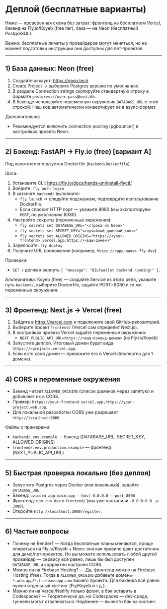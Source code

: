 # Деплой (бесплатные варианты)

Ниже — проверенная схема без затрат: фронтенд на бесплатном Vercel, бэкенд на Fly.io/Koyeb (free tier), база — на Neon (бесплатный PostgreSQL).

Важно: бесплатные лимиты у провайдеров могут меняться, но на момент подготовки инструкции они доступны для пет‑проектов.

---

## 1) База данных: Neon (free)

1. Создайте аккаунт: https://neon.tech
2. Create Project → выберите Postgres версию по умолчанию.
3. В разделе Connection strings скопируйте стандартную строку в формате `postgres://user:pass@host/db`.
4. В бэкенде используйте переменную окружения `DATABASE_URL` с этой строкой. Наш код автоматически конвертирует её в async‑формат.

Дополнительно:
- Рекомендуется включить connection pooling (pgbouncer) в настройках проекта Neon.

---

## 2) Бэкенд: FastAPI → Fly.io (free) [вариант А]

Под капотом используется Dockerfile (`backend/Dockerfile`).

Шаги:
1. Установите CLI: https://fly.io/docs/hands-on/install-flyctl/
2. Войдите: `fly auth login`
3. В каталоге `backend/` выполните:
   - `fly launch` → следуйте подсказкам, подтвердите использование Dockerfile.
   - Если спросит HTTP порт — укажите 8080 (мы экспортируем `PORT`, по умолчанию 8080).
4. Настройте секреты (переменные окружения):
   - `fly secrets set DATABASE_URL="<строка из Neon>"`
   - `fly secrets set SECRET_KEY="<случайный_длинный_ключ>"`
   - `fly secrets set ALLOWED_ORIGINS="https://<your-frontend>.vercel.app,https://<ваш-домен>"`
5. Задеплойте: `fly deploy`
6. Получите URL приложения (например, `https://<app-name>.fly.dev`).

Проверка:
- `GET /` должен вернуть `{ "message": "DILFwallet backend running!" }`.

Альтернатива: Koyeb (free) — создайте Service из этого репо, укажите путь `backend/`, выберите Dockerfile, задайте PORT=8080 и те же переменные окружения.

---

## 3) Фронтенд: Next.js → Vercel (free)

1. Зайдите в https://vercel.com и подключите свой GitHub‑репозиторий.
2. Выберите проект `frontend/` (Vercel сам определит Next.js).
3. В настройках проекта Vercel задайте переменные окружения:
   - `NEXT_PUBLIC_API_URL=https://<ваш-бэкенд-домен>` (из Fly.io/Koyeb)
4. Запустите деплой. Итоговый домен будет вида `https://<project>.vercel.app`.
5. Если есть свой домен — привяжите его в Vercel (бесплатно для 1 домена).

---

## 4) CORS и переменные окружения

- Бэкенд читает `ALLOWED_ORIGINS` (список доменов через запятую) и добавляет их в CORS.
- Пример: `https://your-frontend.vercel.app,https://your-project.web.app`.
- Для локальной разработки CORS уже разрешает `http://localhost:3000`.

Файлы с примерами:
- `backend/.env.example` — бэкенд (DATABASE_URL, SECRET_KEY, ALLOWED_ORIGINS)
- `frontend/.env.production.example` — фронтенд (NEXT_PUBLIC_API_URL)

---

## 5) Быстрая проверка локально (без деплоя)

- Запустите Postgres через Docker (или локальный), задайте `DATABASE_URL`.
- Бэкенд: `uvicorn app.main:app --host 0.0.0.0 --port 8000`
- Фронтенд: `npm run dev` в `frontend/` (мы уже настроили `-H 0.0.0.0 -p 3000`).
- Откройте `http://localhost:3000/register`.

---

## 6) Частые вопросы

- Почему не Render? — Когда бесплатные планы меняются, проще опираться на Fly.io/Koyeb + Neon: они как правило дают достаточно для демо/пет‑проектов. Но вы можете использовать любой другой провайдер — сервису всё равно, лишь бы был доступен `DATABASE_URL` и корректно настроен CORS.
- Можно ли на Firebase Hosting? — Да, фронтенд можно на Firebase Hosting (free). Тогда в `ALLOWED_ORIGINS` добавьте домены `*.web.app`/`*.firebaseapp.com` вашего проекта. Для бэкенда всё равно нужен отдельный хостинг (Fly/Koyeb и т.д.).
- Можно ли на Vercel/Netlify только фронт, а бэк оставить в Codespaces? — Теоретически да, но Codespaces — dev‑среда, туннели могут отваливаться. Надёжнее — вынести бэк на хостинг.
